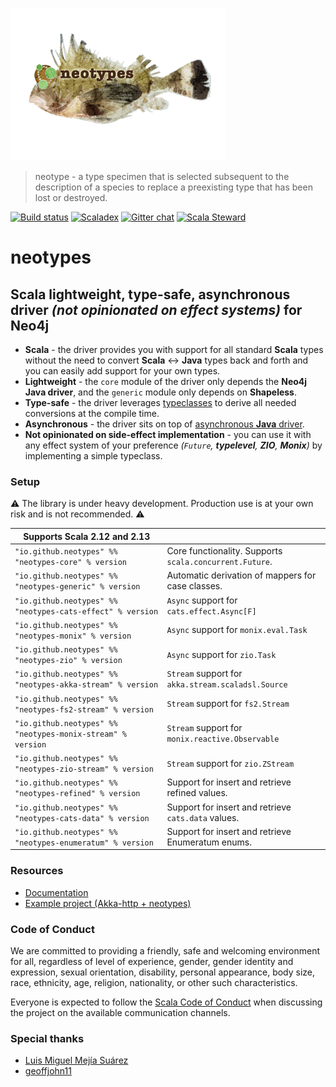 ![Logo](site/src/main/resources/microsite/img/neotypes.png)

> neotype - a type specimen that is selected subsequent to the description of a species to replace a preexisting type that has been lost or destroyed.

[![Build status](https://github.com/neotypes/neotypes/workflows/CI/badge.svg?branch=main)](https://github.com/neotypes/neotypes/actions)
[![Scaladex](https://index.scala-lang.org/neotypes/neotypes/neotypes-core/latest-by-scala-version.svg?platform=jvm)](https://index.scala-lang.org/neotypes/neotypes/neotypes-core)
[![Gitter chat](https://badges.gitter.im/neotypes-neotypes/Lobby.svg)](https://gitter.im/neotypes-neotypes/Lobby)
[![Scala Steward](https://img.shields.io/badge/Scala_Steward-helping-blue.svg?style=flat&logo=data:image/png;base64,iVBORw0KGgoAAAANSUhEUgAAAA4AAAAQCAMAAAARSr4IAAAAVFBMVEUAAACHjojlOy5NWlrKzcYRKjGFjIbp293YycuLa3pYY2LSqql4f3pCUFTgSjNodYRmcXUsPD/NTTbjRS+2jomhgnzNc223cGvZS0HaSD0XLjbaSjElhIr+AAAAAXRSTlMAQObYZgAAAHlJREFUCNdNyosOwyAIhWHAQS1Vt7a77/3fcxxdmv0xwmckutAR1nkm4ggbyEcg/wWmlGLDAA3oL50xi6fk5ffZ3E2E3QfZDCcCN2YtbEWZt+Drc6u6rlqv7Uk0LdKqqr5rk2UCRXOk0vmQKGfc94nOJyQjouF9H/wCc9gECEYfONoAAAAASUVORK5CYII=)](https://scala-steward.org)

# neotypes

## Scala lightweight, type-safe, asynchronous driver _(not opinionated on effect systems)_ for Neo4j

* **Scala** - the driver provides you with support for all standard **Scala** types without the need to convert **Scala** <-> **Java** types back and forth and you can easily add support for your own types.
* **Lightweight** - the `core` module of the driver only depends the **Neo4j Java driver**, and the `generic` module only depends on **Shapeless**.
* **Type-safe** - the driver leverages [typeclasses](https://blog.scalac.io/2017/04/19/typeclasses-in-scala.html) to derive all needed conversions at the compile time.
* **Asynchronous** - the driver sits on top of [asynchronous **Java** driver](https://neo4j.com/blog/beta-release-java-driver-async-api-neo4j/).
* **Not opinionated on side-effect implementation** - you can use it with any effect system of your preference _(`Future`, **typelevel**, **ZIO**, **Monix**)_ by implementing a simple typeclass.

### Setup

:warning: The library is under heavy development. Production use is at your own risk and is not recommended. :warning:

|Supports Scala 2.12 and 2.13||
| ----------------------------------------- | :------------- |
|`"io.github.neotypes" %% "neotypes-core" % version`|Core functionality. Supports `scala.concurrent.Future`.|
|`"io.github.neotypes" %% "neotypes-generic" % version`|Automatic derivation of mappers for case classes.|
|`"io.github.neotypes" %% "neotypes-cats-effect" % version`|`Async` support for `cats.effect.Async[F]`|
|`"io.github.neotypes" %% "neotypes-monix" % version`|`Async` support for `monix.eval.Task`|
|`"io.github.neotypes" %% "neotypes-zio" % version`|`Async` support for `zio.Task`|
|`"io.github.neotypes" %% "neotypes-akka-stream" % version`|`Stream` support for `akka.stream.scaladsl.Source`|
|`"io.github.neotypes" %% "neotypes-fs2-stream" % version`|`Stream` support for `fs2.Stream`|
|`"io.github.neotypes" %% "neotypes-monix-stream" % version`|`Stream` support for `monix.reactive.Observable`|
|`"io.github.neotypes" %% "neotypes-zio-stream" % version`|`Stream` support for `zio.ZStream`|
|`"io.github.neotypes" %% "neotypes-refined" % version`|Support for insert and retrieve refined values.|
|`"io.github.neotypes" %% "neotypes-cats-data" % version`|Support for insert and retrieve `cats.data` values.|
|`"io.github.neotypes" %% "neotypes-enumeratum" % version`|Support for insert and retrieve Enumeratum enums.|

### Resources

* [Documentation](https://neotypes.github.io/neotypes)
* [Example project (Akka-http + neotypes)](https://github.com/neotypes/examples)

### Code of Conduct

We are committed to providing a friendly, safe and welcoming environment for all, regardless of level of experience, gender, gender identity and expression, sexual orientation, disability, personal appearance, body size, race, ethnicity, age, religion, nationality, or other such characteristics.

Everyone is expected to follow the [Scala Code of Conduct](https://www.scala-lang.org/conduct/) when discussing the project on the available communication channels.

### Special thanks

* [Luis Miguel Mejía Suárez](https://github.com/BalmungSan)
* [geoffjohn11](https://github.com/geoffjohn11)
